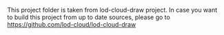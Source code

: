 This project folder is taken from lod-cloud-draw project. In case you want to build this project from up to date sources, please go to https://github.com/lod-cloud/lod-cloud-draw
